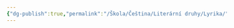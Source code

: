 ```yaml
---
{"dg-publish":true,"permalink":"/Škola/Čeština/Literární druhy/Lyrika/","created":"1980-01-01T00:00:00.000+01:00","updated":"2024-03-18T08:54:39.975+01:00"}
---
```


